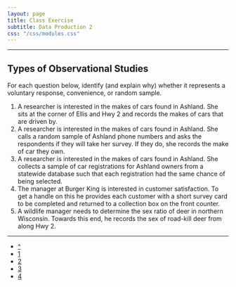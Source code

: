 ```yaml
---
layout: page
title: Class Exercise
subtitle: Data Production 2
css: "/css/modules.css"
---
```


----

## Types of Observational Studies
For each question below, identify (and explain why) whether it represents a voluntary response, convenience, or random sample.

1. A researcher is interested in the makes of cars found in Ashland.  She sits at the corner of Ellis and Hwy 2 and records the makes of cars that are driven by.
1. A researcher is interested in the makes of cars found in Ashland.  She calls a random sample of Ashland phone numbers and asks the respondents if they will take her survey.  If they do, she records the make of car they own.
1. A researcher is interested in the makes of cars found in Ashland.  She collects a sample of car registrations for Ashland owners from a statewide database such that each registration had the same chance of being selected.
1. The manager at Burger King is interested in customer satisfaction.  To get a handle on this he provides each customer with a short survey card to be completed and returned to a collection box on the front counter.
1. A wildlife manager needs to determine the sex ratio of deer in northern Wisconsin.  Towards this end, he records the sex of road-kill deer from along Hwy 2.

----

<div class="text-center">
<ul class="pagination pagination-lg">
  <li><a href="index.html">^</a></li>
  <li><a href="CE1.html">1</a></li>
  <li class="active"><a href="#">2</a></li>
  <li><a href="CE3.html">3</a></li>
  <li><a href="CE4.html">4</a></li>
</ul>
